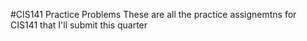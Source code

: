 #CIS141 Practice Problems
These are all the practice assignemtns for CIS141 that I'll submit this quarter
